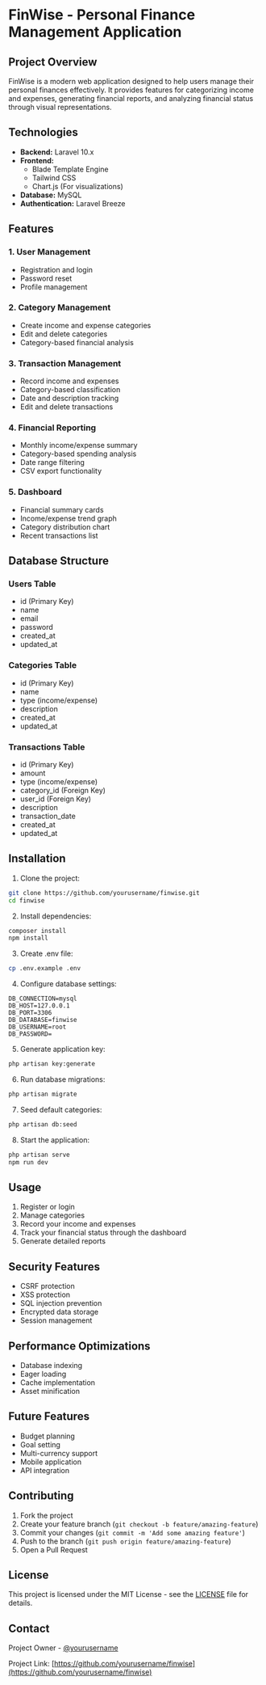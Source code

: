 # FinWise - Personal Finance Management Application

## Project Overview
FinWise is a modern web application designed to help users manage their personal finances effectively. It provides features for categorizing income and expenses, generating financial reports, and analyzing financial status through visual representations.

## Technologies
- **Backend:** Laravel 10.x
- **Frontend:** 
  - Blade Template Engine
  - Tailwind CSS
  - Chart.js (For visualizations)
- **Database:** MySQL
- **Authentication:** Laravel Breeze

## Features

### 1. User Management
- Registration and login
- Password reset
- Profile management

### 2. Category Management
- Create income and expense categories
- Edit and delete categories
- Category-based financial analysis

### 3. Transaction Management
- Record income and expenses
- Category-based classification
- Date and description tracking
- Edit and delete transactions

### 4. Financial Reporting
- Monthly income/expense summary
- Category-based spending analysis
- Date range filtering
- CSV export functionality

### 5. Dashboard
- Financial summary cards
- Income/expense trend graph
- Category distribution chart
- Recent transactions list

## Database Structure

### Users Table
- id (Primary Key)
- name
- email
- password
- created_at
- updated_at

### Categories Table
- id (Primary Key)
- name
- type (income/expense)
- description
- created_at
- updated_at

### Transactions Table
- id (Primary Key)
- amount
- type (income/expense)
- category_id (Foreign Key)
- user_id (Foreign Key)
- description
- transaction_date
- created_at
- updated_at

## Installation

1. Clone the project:
```bash
git clone https://github.com/yourusername/finwise.git
cd finwise
```

2. Install dependencies:
```bash
composer install
npm install
```

3. Create .env file:
```bash
cp .env.example .env
```

4. Configure database settings:
```env
DB_CONNECTION=mysql
DB_HOST=127.0.0.1
DB_PORT=3306
DB_DATABASE=finwise
DB_USERNAME=root
DB_PASSWORD=
```

5. Generate application key:
```bash
php artisan key:generate
```

6. Run database migrations:
```bash
php artisan migrate
```

7. Seed default categories:
```bash
php artisan db:seed
```

8. Start the application:
```bash
php artisan serve
npm run dev
```

## Usage

1. Register or login
2. Manage categories
3. Record your income and expenses
4. Track your financial status through the dashboard
5. Generate detailed reports

## Security Features
- CSRF protection
- XSS protection
- SQL injection prevention
- Encrypted data storage
- Session management

## Performance Optimizations
- Database indexing
- Eager loading
- Cache implementation
- Asset minification

## Future Features
- Budget planning
- Goal setting
- Multi-currency support
- Mobile application
- API integration

## Contributing
1. Fork the project
2. Create your feature branch (`git checkout -b feature/amazing-feature`)
3. Commit your changes (`git commit -m 'Add some amazing feature'`)
4. Push to the branch (`git push origin feature/amazing-feature`)
5. Open a Pull Request

## License
This project is licensed under the MIT License - see the [LICENSE](LICENSE) file for details.

## Contact
Project Owner - [@yourusername](https://github.com/yourusername)

Project Link: [https://github.com/yourusername/finwise](https://github.com/yourusername/finwise)
